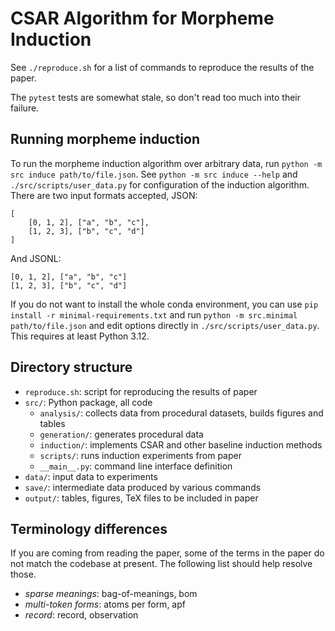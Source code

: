 # CSAR Algorithm for Morpheme Induction

See `./reproduce.sh` for a list of commands to reproduce the results of the paper.

The `pytest` tests are somewhat stale, so don't read too much into their
failure.

## Running morpheme induction

To run the morpheme induction algorithm over arbitrary data, run `python -m src
induce path/to/file.json`.  See `python -m src induce --help` and
`./src/scripts/user_data.py` for configuration of the induction algorithm.
There are two input formats accepted, JSON:

    [
        [0, 1, 2], ["a", "b", "c"],
        [1, 2, 3], ["b", "c", "d"]
    ]

And JSONL:

    [0, 1, 2], ["a", "b", "c"]
    [1, 2, 3], ["b", "c", "d"]

If you do not want to install the whole conda environment, you can use `pip
install -r minimal-requirements.txt` and run `python -m src.minimal
path/to/file.json` and edit options directly in `./src/scripts/user_data.py`.
This requires at least Python 3.12.


## Directory structure

- `reproduce.sh`: script for reproducing the results of paper
- `src/`: Python package, all code
    - `analysis/`: collects data from procedural datasets, builds figures and
      tables
    - `generation/`: generates procedural data
    - `induction/`: implements CSAR and other baseline induction methods
    - `scripts/`: runs induction experiments from paper
    - `__main__.py`: command line interface definition
- `data/`: input data to experiments
- `save/`: intermediate data produced by various commands
- `output/`: tables, figures, TeX files to be included in paper



## Terminology differences

If you are coming from reading the paper, some of the terms in the paper do not
match the codebase at present.  The following list should help resolve those.
- _sparse meanings_: bag-of-meanings, bom
- _multi-token forms_: atoms per form, apf
- _record_: record, observation

